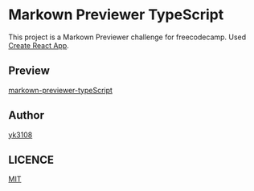 # Markown Previewer TypeScript

This project is a Markown Previewer challenge for freecodecamp.
Used [Create React App](https://github.com/facebook/create-react-app).

## Preview

[markown-previewer-typeScript](https://yk3108.github.io/markdown-previewer-typescript/)

## Author

[yk3108](https://github.com/yk3108)

## LICENCE

[MIT](./LICENSE)
